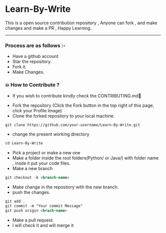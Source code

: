 # Learn-By-Write
This is a open source contribution repository , Anyone can fork , and make changes and  make a PR , Happy Learning.

-----

### Process are as follows :- 
* Have a github account  
* Star the repository.
* Fork it.
* Make Changes. 

   
### 💥 How to Contribute ?
- If you wish to contribute kindly check the CONTRIBUTING.md🤝


* Fork the repository (Click the Fork button in the top right of this page, click your Profile Image)
* Clone the forked repository to your local machine.
```markdown
git clone https://github.com/your-username/Learn-By-Write.git
```
* change the present working directory
```markdown
cd Learn-By-Write
```
* Pick a project or make a new one
* Make a folder inside the root folders(Python/ or Java/) with folder name , insde it put your code files. 
* Make a new branch
```markdown
git checkout -b <branch-name>
```
* Make change in the repository with the new branch.
* push the changes.
```markdown
git add .
git commit -m "Your commit Message"
git push origin <brach-name>
```
* Make a pull request.
* I will check it and will merge it




<!-- markdownlint-enable -->
<!-- prettier-ignore-end -->
<!-- ALL-CONTRIBUTORS-LIST:END -->
